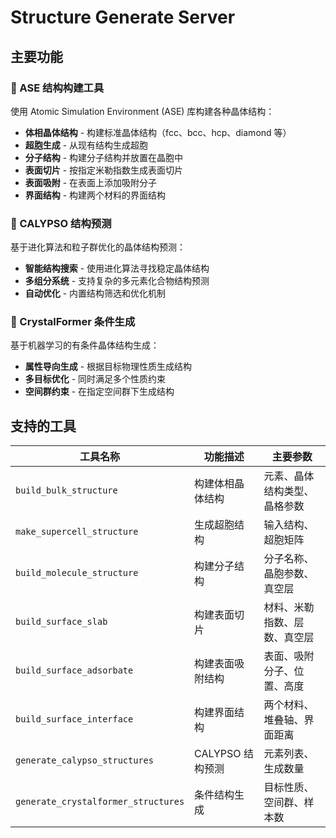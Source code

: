 # Structure Generate Server

## 主要功能

### 🔧 ASE 结构构建工具

使用 Atomic Simulation Environment (ASE) 库构建各种晶体结构：

- **体相晶体结构** - 构建标准晶体结构（fcc、bcc、hcp、diamond 等）
- **超胞生成** - 从现有结构生成超胞
- **分子结构** - 构建分子结构并放置在晶胞中
- **表面切片** - 按指定米勒指数生成表面切片
- **表面吸附** - 在表面上添加吸附分子
- **界面结构** - 构建两个材料的界面结构

### 🧬 CALYPSO 结构预测

基于进化算法和粒子群优化的晶体结构预测：

- **智能结构搜索** - 使用进化算法寻找稳定晶体结构
- **多组分系统** - 支持复杂的多元素化合物结构预测
- **自动优化** - 内置结构筛选和优化机制

### 🤖 CrystalFormer 条件生成

基于机器学习的有条件晶体结构生成：

- **属性导向生成** - 根据目标物理性质生成结构
- **多目标优化** - 同时满足多个性质约束
- **空间群约束** - 在指定空间群下生成结构

## 支持的工具

| 工具名称 | 功能描述 | 主要参数 |
|---------|----------|----------|
| `build_bulk_structure` | 构建体相晶体结构 | 元素、晶体结构类型、晶格参数 |
| `make_supercell_structure` | 生成超胞结构 | 输入结构、超胞矩阵 |
| `build_molecule_structure` | 构建分子结构 | 分子名称、晶胞参数、真空层 |
| `build_surface_slab` | 构建表面切片 | 材料、米勒指数、层数、真空层 |
| `build_surface_adsorbate` | 构建表面吸附结构 | 表面、吸附分子、位置、高度 |
| `build_surface_interface` | 构建界面结构 | 两个材料、堆叠轴、界面距离 |
| `generate_calypso_structures` | CALYPSO 结构预测 | 元素列表、生成数量 |
| `generate_crystalformer_structures` | 条件结构生成 | 目标性质、空间群、样本数 |

